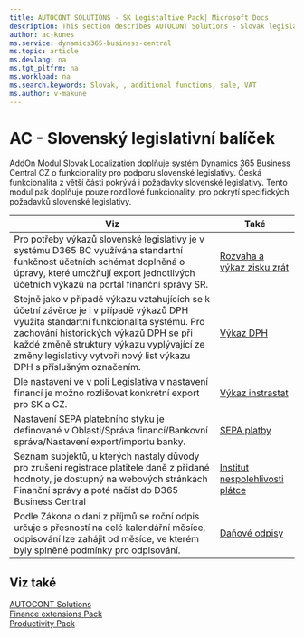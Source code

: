 ```yaml
---
title: AUTOCONT SOLUTIONS - SK Legistaltive Pack| Microsoft Docs
description: This section describes AUTOCONT Solutions - Slovak legislation
author: ac-kunes
ms.service: dynamics365-business-central
ms.topic: article
ms.devlang: na
ms.tgt_pltfrm: na
ms.workload: na
ms.search.keywords: Slovak, , additional functions, sale, VAT
ms.author: v-makune
---
```


# AC - Slovenský legislativní balíček

 AddOn Modul Slovak Localization doplňuje systém Dynamics 365 Business Central CZ o funkcionality pro podporu slovenské legislativy. Česká funkcionalita z větší části pokrývá i požadavky slovenské legislativy. Tento modul pak doplňuje pouze rozdílové funkcionality, pro pokrytí specifických požadavků slovenské legislativy. 

|Viz|Také|
|-|-|
|Pro potřeby výkazů slovenské legislativy je v systému D365 BC využívána standartní funkčnost účetních schémat doplněná o úpravy, které umožňují export jednotlivých účetních výkazů na portál finanční správy SR.|[Rozvaha a výkaz zisku zrát](ac-sk-x.md)|
|Stejně jako v případě výkazu vztahujících se k účetní závěrce je i v případě výkazů DPH využita standartní funkcionalita systému. Pro zachování historických výkazů DPH se při každé změně struktury výkazu vyplývající ze změny legislativy vytvoří nový list výkazu DPH s příslušným označením.|[Výkaz DPH](ac-sk-vat-md)|
|Dle nastavení ve v poli Legislativa v nastavení financí je možno rozlišovat konkrétní export pro SK a CZ.|[Výkaz instrastat](ac-sk-intrastat.md)|
|Nastavení SEPA platebního styku je definované v Oblasti/Správa financí/Bankovní správa/Nastavení export/importu banky.|[SEPA platby](ac-sk-sepa.md)|
|Seznam subjektů, u kterých nastaly důvody pro zrušení registrace platitele daně z přidané hodnoty, je dostupný na webových stránkách Finanční správy a poté načíst do D365 Business Central|[Institut nespolehlivosti plátce](ac-sk-unreability-payer.md)|
|Podle Zákona o dani z příjmů se roční odpis určuje s přesností na celé kalendářní měsíce, odpisování lze zahájit od měsíce, ve kterém byly splněné podmínky pro odpisování.|[Daňové odpisy](ac-sk-vat-depreciation.md)|


## Viz také 
[AUTOCONT Solutions](index.md)  
[Finance extensions Pack](ac-finance-pack.md)  
[Productivity Pack](ac-productivity-pack.md)
